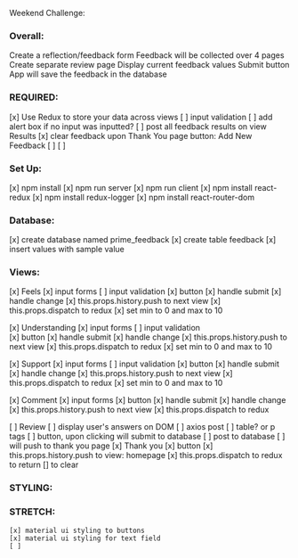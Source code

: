 Weekend Challenge:

### Overall: 
Create a reflection/feedback form 
Feedback will be collected over 4 pages
Create separate review page
Display current feedback values 
Submit button
App will save the feedback in the database

### REQUIRED:
[x] Use Redux to store your data across views
[ ] input validation
	[ ] add alert box if no input was inputted?
[ ] post all feedback results on view Results
[x] clear feedback upon Thank You page button: Add New Feedback
[ ] 
[ ]

### Set Up:
[x] npm install
[x] npm run server
[x] npm run client
[x] npm install react-redux
[x] npm install redux-logger
[x] npm install react-router-dom

### Database:
[x]  create database named prime_feedback
	[x] create table feedback
	[x] insert values with sample value

### Views: 
[x] Feels
	[x] input forms
	[ ] input validation
	[x] button 
	[x] handle submit
	[x] handle change
	[x] this.props.history.push to next view
	[x] this.props.dispatch to redux
    [x] set min to 0 and max to 10
 
[x] Understanding 
	[x] input forms
	[ ] input validation	
	[x] button 
	[x] handle submit
	[x] handle change
	[x] this.props.history.push to next view
	[x] this.props.dispatch to redux
    [x] set min to 0 and max to 10

[x] Support	
	[x] input forms
	[ ] input validation
	[x] button 
	[x] handle submit
	[x] handle change
	[x] this.props.history.push to next view
	[x] this.props.dispatch to redux
    [x] set min to 0 and max to 10

[x] Comment
	[x] input forms
	[x] button 
	[x] handle submit
	[x] handle change
	[x] this.props.history.push to next view
	[x] this.props.dispatch to redux

[ ] Review
	[ ] display user's answers on DOM
		[ ] axios post 
		[ ] table? or p tags
	[ ] button, upon clicking will submit to database
		[ ] post to database
		[ ] will push to thank you page
[x] Thank you
	[x] button 
	[x] this.props.history.push to view: homepage
	[x] this.props.dispatch to redux to return [] to clear 

### STYLING: 


    
### STRETCH:
	[x] material ui styling to buttons
	[x] material ui styling for text field
	[ ] 
